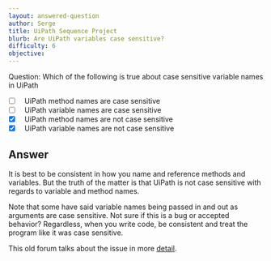 ```yaml
---
layout: answered-question
author: Serge
title: UiPath Sequence Project
blurb: Are UiPath variables case sensitive?
difficulty: 6
objective: 
---
```


Question: Which of the following is true about case sensitive variable names in UiPath

- [ ] &nbsp;  UiPath method names are case sensitive
- [ ] &nbsp;  UiPath variable names are case sensitive
- [x] &nbsp;  UiPath method names are not case sensitive
- [x] &nbsp;  UiPath variable names are not case sensitive

## Answer

It is best to be consistent in how you name and reference methods and variables. But the truth of the matter is that UiPath is not case sensitive with regards to variable and method names.

Note that some have said variable names being passed in and out as arguments are case sensitive. Not sure if this is a bug or accepted behavior? Regardless, when you write code, be consistent and treat the program like it was case sensitive.

This old forum talks about the issue in more [detail](https://forum.uipath.com/t/case-sensitivity-in-naming-variables-and-arguments/122137).

